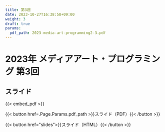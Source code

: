 ```yaml
---
title: 第3週
date: 2023-10-27T16:38:58+09:00
weight: 3
draft: true
params: 
  pdf_path: 2023-media-art-programming2-3.pdf
---
```


# 2023年 メディアアート・プログラミング 第3回

## スライド

{{< embed_pdf >}}

{{< button href=.Page.Params.pdf_path >}}スライド（PDF）{{< /button >}}

{{< button href="slides">}}スライド（HTML）{{< /button >}}
